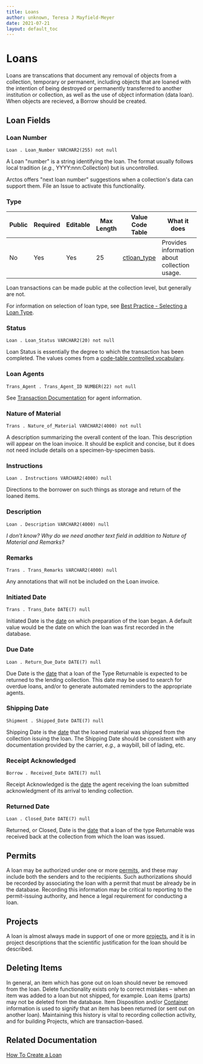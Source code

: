 ```yaml
---
title: Loans
author: unknown, Teresa J Mayfield-Meyer
date: 2021-07-21
layout: default_toc
---
```


# Loans

Loans are transcations that document any removal of objects from a collection, temporary or permanent, including objects that are loaned with the intention of being destroyed or permanently transferred to another institution or collection, as well as the use of object information (data loan). When objects are recieved, a Borrow should be created.

## Loan Fields

### Loan Number

`Loan . Loan_Number VARCHAR2(255) not null`

A Loan "number" is a string identifying the loan. The format usually
follows local tradition (*e.g.*, YYYY:nnn:Collection) but is
uncontrolled.

Arctos offers "next loan number" suggestions when a collection's data can support them. File an Issue to activate this functionality.

### Type

Public | Required | Editable | Max Length | Value Code Table | What it does 
 -- | -- | -- | -- | -- | -- 
No | Yes | Yes | 25 | [ctloan_type](http://arctos.database.museum/info/ctDocumentation.cfm?table=CTLOAN_TYPE) | Provides information about collection usage.

Loan transactions can be made public at the collection level, but generally are not.

For information on selection of loan type, see [Best Practice - Selecting a Loan Type](https://github.com/ArctosDB/documentation-wiki/blob/gh-pages/_best_practices/Loan_Type.markdown).

### Status

`Loan . Loan_Status VARCHAR2(20) not null`

Loan Status is essentially the degree to which the transaction has been completed. The values comes from a [code-table controlled vocabulary](http://arctos.database.museum/info/ctDocumentation.cfm?table=CTLOAN_STATUS).

### Loan Agents

`Trans_Agent . Trans_Agent_ID NUMBER(22) not null`

See [Transaction Documentation](/documentation/transactions.html#transaction-agents) for agent information.

### Nature of Material

`Trans . Nature_of_Material VARCHAR2(4000) not null`

A description summarizing the overall content of
the loan. This description will appear on the loan invoice. It should be
explicit and concise, but it does not need include details on a
specimen-by-specimen basis.

### Instructions

`Loan . Instructions VARCHAR2(4000) null`

Directions to the borrower on such things as storage
and return of the loaned items.

### Description

`Loan . Description VARCHAR2(4000) null`

*I don’t know? Why do we need another text field in
addition to Nature of Material and Remarks?*

### Remarks

`Trans . Trans_Remarks VARCHAR2(4000) null`

Any annotations that will not be included on the Loan
invoice.

### Initiated Date

`Trans . Trans_Date DATE(7) null`

Initiated Date is the [date](/documentation/dates) on which preparation of the loan began. A
default value would be the date on which the loan was first recorded in
the database.

### Due Date

`Loan . Return_Due_Date DATE(7) null`

Due Date is the [date](/documentation/dates) that a loan of the Type Returnable is expected
to be returned to the lending collection. This date may be used to
search for overdue loans, and/or to generate automated reminders to the
appropriate agents.

### Shipping Date

`Shipment . Shipped_Date DATE(7) null`

Shipping Date is the [date](/documentation/dates) that the loaned material was shipped from
the collection issuing the loan. The Shipping Date should be consistent
with any documentation provided by the carrier, *e.g.,* a waybill, bill
of lading, etc.

### Receipt Acknowledged

`Borrow . Received_Date DATE(7) null`

Receipt Acknowledged is the [date](/documentation/dates) the agent receiving the loan
submitted acknowledgment of its arrival to lending collection.

### Returned Date

`Loan . Closed_Date DATE(7) null`

Returned, or Closed, Date is the [date](/documentation/dates) that a loan of the type Returnable was received back at the
collection from which the loan was issued.

## Permits

A loan may be authorized under one or more
[permits](/documentation/permits), and these may include both the senders and to
the recipients. Such authorizations should be recorded by associating
the loan with a permit that must be already be in the database.
Recording this information may be critical to reporting to the
permit-issuing authority, and hence a legal requirement for conducting a
loan.

## Projects

A loan is almost always made in support of one or more
[projects](/documentation/projects), and it is in project descriptions that the
scientific justification for the loan should be described.

## Deleting Items

In general, an item which has gone out on loan should never be removed
from the loan. Delete functionality exists only to correct mistakes –
when an item was added to a loan but not shipped, for example. Loan
items (parts) may not be deleted from the database. Item Disposition
and/or [Container](/documentation/container) information is used to signify that an item has been
returned (or sent out on another loan). Maintaining this history is
vital to recording collection activity, and for building Projects, which
are transaction-based.

## Related Documentation

[How To Create a Loan](https://handbook.arctosdb.org/how_to/How-to-Create-a-New-Loan.html)